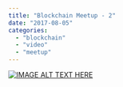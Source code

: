 ```yaml
---
title: "Blockchain Meetup - 2"
date: "2017-08-05"
categories: 
  - "blockchain"
  - "video"
  - "meetup"
---
```


[![IMAGE ALT TEXT HERE](https://www.youtube.com/watch?v=d2c-mfyN2Oc/0.jpg)](https://www.youtube.com/watch?v=d2c-mfyN2Oc)

